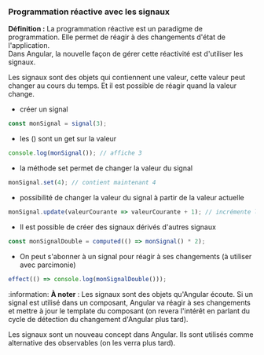### Programmation réactive avec les signaux

**Définition :** La programmation réactive est un paradigme de programmation. Elle permet de réagir à des changements d'état de l'application.  
Dans Angular, la nouvelle façon de gérer cette réactivité est d'utiliser les signaux.

Les signaux sont des objets qui contiennent une valeur, cette valeur peut changer au cours du temps. 
Et il est possible de réagir quand la valeur change.

- créer un signal
```typescript
const monSignal = signal(3);
```
- les () sont un get sur la valeur
```typescript
console.log(monSignal()); // affiche 3
```
- la méthode set permet de changer la valeur du signal
```typescript
monSignal.set(4); // contient maintenant 4
```
- possibilité de changer la valeur du signal à partir de la valeur actuelle
```typescript
monSignal.update(valeurCourante => valeurCourante + 1); // incrémente la valeur du signal
```
- Il est possible de créer des signaux dérivés d'autres signaux
```typescript
const monSignalDouble = computed(() => monSignal() * 2);
```
- On peut s'abonner à un signal pour réagir à ses changements (à utiliser avec parcimonie)
```typescript
effect(() => console.log(monSignalDouble()));
```

:information: **À noter** : Les signaux sont des objets qu'Angular écoute. Si un signal est utilisé dans un composant, 
Angular va réagir à ses changements et mettre à jour le template du composant (on revera l'intérêt en parlant du cycle de détection du changement d'Angular plus tard).

Les signaux sont un nouveau concept dans Angular. Ils sont utilisés comme alternative des observables (on les verra plus tard).
